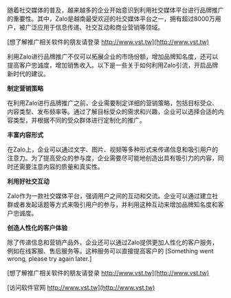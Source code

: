 随着社交媒体的普及，越来越多的企业开始意识到利用社交媒体平台进行品牌推广的重要性。其中，Zalo是越南最受欢迎的社交媒体平台之一，拥有超过8000万用户，被广泛应用于信息传递、社交互动和商业营销等领域。

[想了解推广相关软件的朋友请登录 http://www.vst.tw](http://www.vst.tw)

利用Zalo进行品牌推广不仅可以拓展企业的市场份额，增加品牌知名度，还可以提高客户忠诚度，增加销售收入。以下是一些关于如何利用Zalo引流，开启品牌新时代的建议。

**制定营销策略**

在利用Zalo进行品牌推广之前，企业需要制定详细的营销策略，包括目标受众、内容类型、发布频率等。通过了解目标受众的需求和兴趣，企业可以选择合适的内容类型，并根据不同的受众群体进行定制化的推广。

**丰富内容形式**

在Zalo上，企业可以通过文字、图片、视频等多种形式来传递信息和吸引用户的注意力。为了提高受众的参与度，企业需要尽可能地创造出具有吸引力的内容，同时还需要注意内容的质量和真实性。

**利用好社交互动**

Zalo作为一款社交媒体平台，强调用户之间的互动和交流。企业可以通过建立社群或者发起话题等方式来吸引用户的参与，并利用这种互动来增加品牌知名度和客户忠诚度。

**创造人性化的客户体验**

除了传递信息和营销产品外，企业还可以通过Zalo提供更加人性化的客户服务，例如在线客服、售后服务等。这种服务可以直接提高客户的
[Something went wrong, please try again later.]

[想了解推广相关软件的朋友请登录 http://www.vst.tw](http://www.vst.tw)


[访问软件官网 http://www.vst.tw](http://www.vst.tw)

